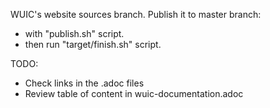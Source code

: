 WUIC's website sources branch. Publish it to master branch:
- with "publish.sh" script.
- then run "target/finish.sh" script.

TODO:
- Check links in the .adoc files
- Review table of content in wuic-documentation.adoc